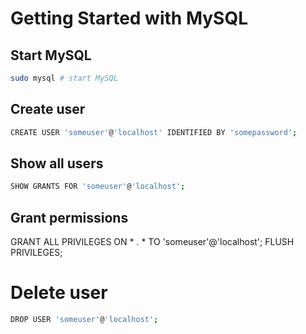 # Getting Started with MySQL

## Start MySQL
```bash
sudo mysql # start MySQL
```
## Create user 
```bash
CREATE USER 'someuser'@'localhost' IDENTIFIED BY 'somepassword';
```
## Show all users
```bash
SHOW GRANTS FOR 'someuser'@'localhost';
``` 
## Grant permissions
GRANT ALL PRIVILEGES ON * . * TO 'someuser'@'localhost';
FLUSH PRIVILEGES;

# Delete user
```bash
DROP USER 'someuser'@'localhost';
``` 


